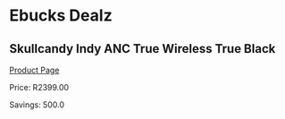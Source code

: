 
# Ebucks Dealz
## Skullcandy Indy ANC True Wireless True Black
[Product Page](https://www.ebucks.com/web/shop/productSelected.do?prodId=1165837273&catId=1048640943)

Price: R2399.00

Savings: 500.0


	